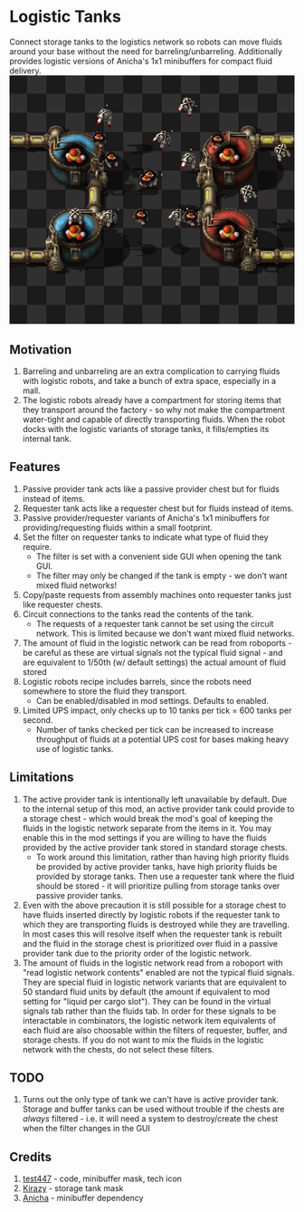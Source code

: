 # Logistic Tanks
Connect storage tanks to the logistics network so robots can move fluids around your base without the need for barreling/unbarreling. Additionally provides logistic versions of Anicha's 1x1 minibuffers for compact fluid delivery.
![](mod-portal/between_tanks.png)

## Motivation
1. Barreling and unbarreling are an extra complication to carrying fluids with logistic robots, and take a bunch of extra space, especially in a mall.
2. The logistic robots already have a compartment for storing items that they transport around the factory - so why not make the compartment water-tight and capable of directly transporting fluids. When the robot docks with the logistic variants of storage tanks, it fills/empties its internal tank.

## Features
1. Passive provider tank acts like a passive provider chest but for fluids instead of items.
2. Requester tank acts like a requester chest but for fluids instead of items.
2. Passive provider/requester variants of Anicha's 1x1 minibuffers for providing/requesting fluids within a small footprint.
3. Set the filter on requester tanks to indicate what type of fluid they require.
    - The filter is set with a convenient side GUI when opening the tank GUI.
    - The filter may only be changed if the tank is empty - we don't want mixed fluid networks!
4. Copy/paste requests from assembly machines onto requester tanks just like requester chests.
5. Circuit connections to the tanks read the contents of the tank.
    - The requests of a requester tank cannot be set using the circuit network. This is limited because we don't want mixed fluid networks.
6. The amount of fluid in the logistic network can be read from roboports - be careful as these are virtual signals not the typical fluid signal - and are equivalent to 1/50th (w/ default settings) the actual amount of fluid stored
7. Logistic robots recipe includes barrels, since the robots need somewhere to store the fluid they transport.
    - Can be enabled/disabled in mod settings. Defaults to enabled.
8. Limited UPS impact, only checks up to 10 tanks per tick = 600 tanks per second.
    - Number of tanks checked per tick can be increased to increase throughput of fluids at a potential UPS cost for bases making heavy use of logistic tanks.

## Limitations
1. The active provider tank is intentionally left unavailable by default. Due to the internal setup of this mod, an active provider tank could provide to a storage chest - which would break the mod's goal of keeping the fluids in the logistic network separate from the items in it. You may enable this in the mod settings if you are willing to have the fluids provided by the active provider tank stored in standard storage chests.
    - To work around this limitation, rather than having high priority fluids be provided by active provider tanks, have high priority fluids be provided by storage tanks. Then use a requester tank where the fluid should be stored - it will prioritize pulling from storage tanks over passive provider tanks.
2. Even with the above precaution it is still possible for a storage chest to have fluids inserted directly by logistic robots if the requester tank to which they are transporting fluids is destroyed while they are travelling. In most cases this will resolve itself when the requester tank is rebuilt and the fluid in the storage chest is prioritized over fluid in a passive provider tank due to the priority order of the logistic network.
3. The amount of fluids in the logistic network read from a roboport with "read logistic network contents" enabled are not the typical fluid signals. They are special fluid in logistic network variants that are equivalent to 50 standard fluid units by default (the amount if equivalent to mod setting for "liquid per cargo slot"). They can be found in the virtual signals tab rather than the fluids tab. In order for these signals to be interactable in combinators, the logistic network item equivalents of each fluid are also choosable within the filters of requester, buffer, and storage chests. If you do not want to mix the fluids in the logistic network with the chests, do not select these filters.

## TODO
1. Turns out the only type of tank we can't have is active provider tank. Storage and buffer tanks can be used without trouble if the chests are *always* filtered - i.e. it will need a system to destroy/create the chest when the filter changes in the GUI

## Credits
1. [test447](https://mods.factorio.com/user/test447) - code, minibuffer mask, tech icon
2. [Kirazy](https://mods.factorio.com/user/Kirazy) - storage tank mask
3. [Anicha](https://mods.factorio.com/user/Anicha) - minibuffer dependency
